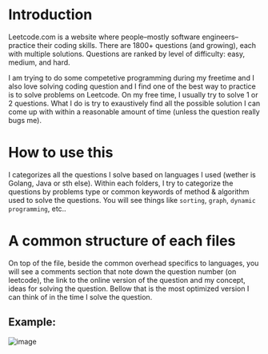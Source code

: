 # Introduction 
Leetcode.com is a website where people–mostly software engineers–practice their coding skills. There are 1800+ questions (and growing), each with multiple solutions. Questions are ranked by level of difficulty: easy, medium, and hard. 

I am trying to do some competetive programming during my freetime and I also love solving coding question and I find one of the best way to practice is to solve problems on Leetcode. On my free time, I usually try to solve 1 or 2 questions. What I do is try to exaustively find all the possible solution I can come up with within a reasonable amount of time (unless the question really bugs me). 

# How to use this 
I categorizes all the questions I solve based on languages I used (wether is Golang, Java or sth else). Within each folders, I try to categorize the questions by problems type or common keywords of method & algorithm used to solve the questions. You will see things like `sorting`, `graph`, `dynamic programming`, etc..

# A common structure of each files
On top of the file, beside the common overhead specifics to languages, you will see a comments section that note down the question number (on leetcode), the link to the online version of the question and my concept, ideas for solving the question. Bellow that is the most optimized version I can think of in the time I solve the question. 

## Example: 
![image](https://user-images.githubusercontent.com/48057648/114767803-c3189c00-9d70-11eb-8e2a-015bc0e6fcf8.png)
